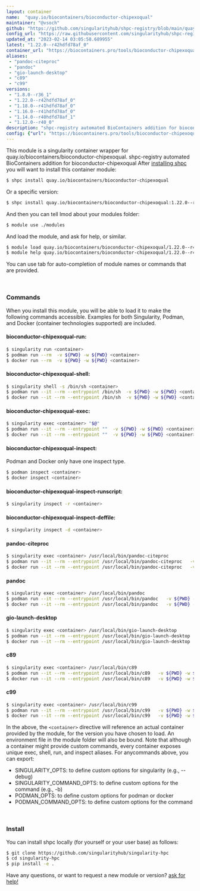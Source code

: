 ```yaml
---
layout: container
name:  "quay.io/biocontainers/bioconductor-chipexoqual"
maintainer: "@vsoch"
github: "https://github.com/singularityhub/shpc-registry/blob/main/quay.io/biocontainers/bioconductor-chipexoqual/container.yaml"
config_url: "https://raw.githubusercontent.com/singularityhub/shpc-registry/main/quay.io/biocontainers/bioconductor-chipexoqual/container.yaml"
updated_at: "2023-02-14 03:05:58.689955"
latest: "1.22.0--r42hdfd78af_0"
container_url: "https://biocontainers.pro/tools/bioconductor-chipexoqual"
aliases:
 - "pandoc-citeproc"
 - "pandoc"
 - "gio-launch-desktop"
 - "c89"
 - "c99"
versions:
 - "1.8.0--r36_1"
 - "1.22.0--r42hdfd78af_0"
 - "1.18.0--r41hdfd78af_0"
 - "1.16.0--r41hdfd78af_0"
 - "1.14.0--r40hdfd78af_1"
 - "1.12.0--r40_0"
description: "shpc-registry automated BioContainers addition for bioconductor-chipexoqual"
config: {"url": "https://biocontainers.pro/tools/bioconductor-chipexoqual", "maintainer": "@vsoch", "description": "shpc-registry automated BioContainers addition for bioconductor-chipexoqual", "latest": {"1.22.0--r42hdfd78af_0": "sha256:52c7198a4cbfdd40a7ce4eef310befacb9a846f3a3de7f026d33be683eb61924"}, "tags": {"1.8.0--r36_1": "sha256:e11a81991aa2a911f3405f00b9599ec97cdd09fb202886b58b39215b76be070f", "1.22.0--r42hdfd78af_0": "sha256:52c7198a4cbfdd40a7ce4eef310befacb9a846f3a3de7f026d33be683eb61924", "1.18.0--r41hdfd78af_0": "sha256:2e796a5187dca20fc86563a1987fef898d1dae87c7caf4527cf21fdb2ddcca82", "1.16.0--r41hdfd78af_0": "sha256:e3e9c320135e200066bfa8807b0df0be576a7a56b6eff192fbcd1a8e088f8604", "1.14.0--r40hdfd78af_1": "sha256:e5ccdf5dab998ea980313ba651de3fd770da68156377e9aef91c25a99dbee6a1", "1.12.0--r40_0": "sha256:d89ca9654c64da5891a5c140868e59498c9816b163518899b6c5acbdb7918e15"}, "docker": "quay.io/biocontainers/bioconductor-chipexoqual", "aliases": {"pandoc-citeproc": "/usr/local/bin/pandoc-citeproc", "pandoc": "/usr/local/bin/pandoc", "gio-launch-desktop": "/usr/local/bin/gio-launch-desktop", "c89": "/usr/local/bin/c89", "c99": "/usr/local/bin/c99"}}
---
```


This module is a singularity container wrapper for quay.io/biocontainers/bioconductor-chipexoqual.
shpc-registry automated BioContainers addition for bioconductor-chipexoqual
After [installing shpc](#install) you will want to install this container module:


```bash
$ shpc install quay.io/biocontainers/bioconductor-chipexoqual
```

Or a specific version:

```bash
$ shpc install quay.io/biocontainers/bioconductor-chipexoqual:1.22.0--r42hdfd78af_0
```

And then you can tell lmod about your modules folder:

```bash
$ module use ./modules
```

And load the module, and ask for help, or similar.

```bash
$ module load quay.io/biocontainers/bioconductor-chipexoqual/1.22.0--r42hdfd78af_0
$ module help quay.io/biocontainers/bioconductor-chipexoqual/1.22.0--r42hdfd78af_0
```

You can use tab for auto-completion of module names or commands that are provided.

<br>

### Commands

When you install this module, you will be able to load it to make the following commands accessible.
Examples for both Singularity, Podman, and Docker (container technologies supported) are included.

#### bioconductor-chipexoqual-run:

```bash
$ singularity run <container>
$ podman run --rm  -v ${PWD} -w ${PWD} <container>
$ docker run --rm  -v ${PWD} -w ${PWD} <container>
```

#### bioconductor-chipexoqual-shell:

```bash
$ singularity shell -s /bin/sh <container>
$ podman run --it --rm --entrypoint /bin/sh  -v ${PWD} -w ${PWD} <container>
$ docker run --it --rm --entrypoint /bin/sh  -v ${PWD} -w ${PWD} <container>
```

#### bioconductor-chipexoqual-exec:

```bash
$ singularity exec <container> "$@"
$ podman run --it --rm --entrypoint ""  -v ${PWD} -w ${PWD} <container> "$@"
$ docker run --it --rm --entrypoint ""  -v ${PWD} -w ${PWD} <container> "$@"
```

#### bioconductor-chipexoqual-inspect:

Podman and Docker only have one inspect type.

```bash
$ podman inspect <container>
$ docker inspect <container>
```

#### bioconductor-chipexoqual-inspect-runscript:

```bash
$ singularity inspect -r <container>
```

#### bioconductor-chipexoqual-inspect-deffile:

```bash
$ singularity inspect -d <container>
```


#### pandoc-citeproc

```bash
$ singularity exec <container> /usr/local/bin/pandoc-citeproc
$ podman run --it --rm --entrypoint /usr/local/bin/pandoc-citeproc   -v ${PWD} -w ${PWD} <container> -c " $@"
$ docker run --it --rm --entrypoint /usr/local/bin/pandoc-citeproc   -v ${PWD} -w ${PWD} <container> -c " $@"
```


#### pandoc

```bash
$ singularity exec <container> /usr/local/bin/pandoc
$ podman run --it --rm --entrypoint /usr/local/bin/pandoc   -v ${PWD} -w ${PWD} <container> -c " $@"
$ docker run --it --rm --entrypoint /usr/local/bin/pandoc   -v ${PWD} -w ${PWD} <container> -c " $@"
```


#### gio-launch-desktop

```bash
$ singularity exec <container> /usr/local/bin/gio-launch-desktop
$ podman run --it --rm --entrypoint /usr/local/bin/gio-launch-desktop   -v ${PWD} -w ${PWD} <container> -c " $@"
$ docker run --it --rm --entrypoint /usr/local/bin/gio-launch-desktop   -v ${PWD} -w ${PWD} <container> -c " $@"
```


#### c89

```bash
$ singularity exec <container> /usr/local/bin/c89
$ podman run --it --rm --entrypoint /usr/local/bin/c89   -v ${PWD} -w ${PWD} <container> -c " $@"
$ docker run --it --rm --entrypoint /usr/local/bin/c89   -v ${PWD} -w ${PWD} <container> -c " $@"
```


#### c99

```bash
$ singularity exec <container> /usr/local/bin/c99
$ podman run --it --rm --entrypoint /usr/local/bin/c99   -v ${PWD} -w ${PWD} <container> -c " $@"
$ docker run --it --rm --entrypoint /usr/local/bin/c99   -v ${PWD} -w ${PWD} <container> -c " $@"
```



In the above, the `<container>` directive will reference an actual container provided
by the module, for the version you have chosen to load. An environment file in the
module folder will also be bound. Note that although a container
might provide custom commands, every container exposes unique exec, shell, run, and
inspect aliases. For anycommands above, you can export:

 - SINGULARITY_OPTS: to define custom options for singularity (e.g., --debug)
 - SINGULARITY_COMMAND_OPTS: to define custom options for the command (e.g., -b)
 - PODMAN_OPTS: to define custom options for podman or docker
 - PODMAN_COMMAND_OPTS: to define custom options for the command

<br>

### Install

You can install shpc locally (for yourself or your user base) as follows:

```bash
$ git clone https://github.com/singularityhub/singularity-hpc
$ cd singularity-hpc
$ pip install -e .
```

Have any questions, or want to request a new module or version? [ask for help!](https://github.com/singularityhub/singularity-hpc/issues)